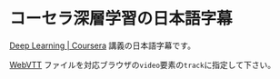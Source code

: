 # コーセラ深層学習の日本語字幕

[Deep Learning | Coursera](https://www.coursera.org/specializations/deep-learning) 講義の日本語字幕です。

[WebVTT](https://developer.mozilla.org/ja/docs/Web/API/Web_Video_Text_Tracks_Format) ファイルを対応ブラウザの`video`要素の`track`に指定して下さい。
